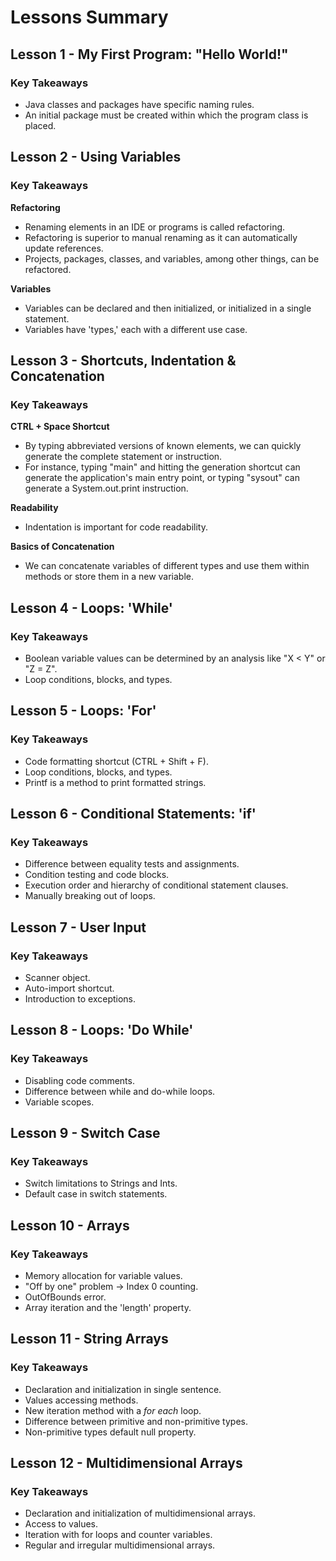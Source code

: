 # Lessons Summary

## Lesson 1 - My First Program: "Hello World!"
### Key Takeaways
- Java classes and packages have specific naming rules.
- An initial package must be created within which the program class is placed.

## Lesson 2 - Using Variables
### Key Takeaways

**Refactoring**
- Renaming elements in an IDE or programs is called refactoring.
- Refactoring is superior to manual renaming as it can automatically update references.
- Projects, packages, classes, and variables, among other things, can be refactored.

**Variables**
- Variables can be declared and then initialized, or initialized in a single statement.
- Variables have 'types,' each with a different use case.

## Lesson 3 - Shortcuts, Indentation & Concatenation
### Key Takeaways

**CTRL + Space Shortcut**
- By typing abbreviated versions of known elements, we can quickly generate the complete statement or instruction.
- For instance, typing "main" and hitting the generation shortcut can generate the application's main entry point, or typing "sysout" can generate a System.out.print instruction.

**Readability**
- Indentation is important for code readability.

**Basics of Concatenation**
- We can concatenate variables of different types and use them within methods or store them in a new variable.

## Lesson 4 - Loops: 'While'
### Key Takeaways
- Boolean variable values can be determined by an analysis like "X < Y" or "Z = Z".
- Loop conditions, blocks, and types.

## Lesson 5 - Loops: 'For'
### Key Takeaways
- Code formatting shortcut (CTRL + Shift + F).
- Loop conditions, blocks, and types.
- Printf is a method to print formatted strings.

## Lesson 6 - Conditional Statements: 'if'
### Key Takeaways
- Difference between equality tests and assignments.
- Condition testing and code blocks.
- Execution order and hierarchy of conditional statement clauses.
- Manually breaking out of loops.

## Lesson 7 - User Input
### Key Takeaways
- Scanner object.
- Auto-import shortcut.
- Introduction to exceptions.

## Lesson 8 - Loops: 'Do While'
### Key Takeaways
- Disabling code comments.
- Difference between while and do-while loops.
- Variable scopes.

## Lesson 9 - Switch Case
### Key Takeaways
- Switch limitations to Strings and Ints.
- Default case in switch statements.

## Lesson 10 - Arrays
### Key Takeaways
- Memory allocation for variable values.
- "Off by one" problem -> Index 0 counting.
- OutOfBounds error.
- Array iteration and the 'length' property.

## Lesson 11 - String Arrays
### Key Takeaways
- Declaration and initialization in single sentence.
- Values accessing methods.
- New iteration method with a _for each_ loop.
- Difference between primitive and non-primitive types.
- Non-primitive types default null property.

## Lesson 12 - Multidimensional Arrays
### Key Takeaways
- Declaration and initialization of multidimensional arrays.
- Access to values.
- Iteration with for loops and counter variables.
- Regular and irregular multidimensional arrays.



